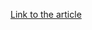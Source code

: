 [Link to the article](https://blogs.blackberry.com/en/2021/09/threat-thursday-netwire-rat-is-coming-down-the-line)
